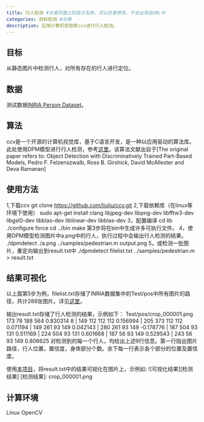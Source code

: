 ```yaml
---
title: 行人检测 #文章页面上的显示名称，可以任意修改，不会出现在URL中
categories: 目标检测 #分类
description: 应用计算机视觉库ccv进行行人检测。
---
```


## 目标

从静态图片中检测行人，对所有存在的行人进行定位。

## 数据

测试数据[INRIA Person Dataset](http://pascal.inrialpes.fr/data/human/)。

## 算法

ccv是一个开源的计算机视觉库，基于C语言开发，是一种以应用驱动的算法库。此处使用DPM模型进行行人检测，参考[这里](http://libccv.org/doc/doc-dpm/)。该算法文献出自于[The original paper refers to: Object Detection with Discriminatively Trained Part-Based Models, Pedro F. Felzenszwalb, Ross B. Girshick, David McAllester and Deva Ramanan]

## 使用方法

1,下载ccv
	git clone https://github.com/liuliu/ccv.git
2,下载依赖库（在linux等环境下使用）
	sudo apt-get install clang libjpeg-dev libpng-dev libfftw3-dev libgsl0-dev libblas-dev liblinear-dev libblas-dev
3，配置编译
	cd lib
	./configure force
	cd ../bin
	make
第3步将在bin中生成许多可执行文件。
4，使用DPM模型检测图片中a.png中的行人，执行过程中会输出行人检测的结果。
	./dpmdetect ./a.png ../samples/pedestrian.m output.png
5，或检测一批图片，重定向输出到result.txt中
	./dpmdetect filelist.txt ../samples/pedestrian.m > result.txt

## 结果可视化

以上面第5步为例，filelist.txt存储了INRIA数据集中的Test/pos中所有图片的路径，共计288张图片。详见[这里](https://github.com/faceteam/detectBody)。

输出result.txt存储了行人检测的结果，示例如下：
	Test/pos/crop_000001.png 173 78 188 564 0.830314 8
	| 149 112 112 112 0.156994
	| 205 373 112 112 0.071194
	| 149 261 93 149 0.042143
	| 280 261 93 149 -0.178776
	| 187 504 93 131 0.511169
	| 224 504 93 131 0.601668
	| 187 56 93 149 0.529543
	| 243 56 93 149 0.806625
对检测到的每一个行人，均给出上述9行信息。第一行指出图片路径，行人位置，置信度，身体部分个数。余下每一行表示各个部分的位置及置信度。

使用[本项目](https://github.com/faceteam/detectBody)，将result.txt中的结果可视化在图片上，示例如:
![可视化结果][检测结果]
[检测结果]: crop_000001.png

## 计算环境

Linux OpenCV
